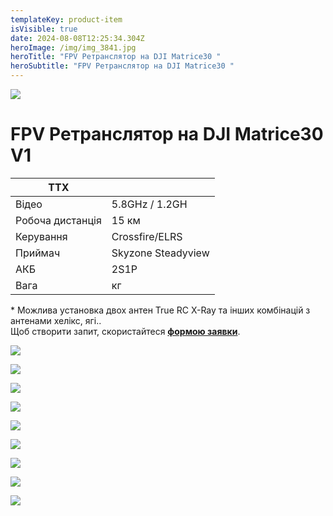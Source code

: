 ```yaml
---
templateKey: product-item
isVisible: true
date: 2024-08-08T12:25:34.304Z
heroImage: /img/img_3841.jpg
heroTitle: "FPV Ретранслятор на DJI Matrice30 "
heroSubtitle: "FPV Ретранслятор на DJI Matrice30 "
---
```

![](/img/img_3841.jpg)

# FPV Ретранслятор на DJI Matrice30 V1

| **ТТХ**          |                    |
| ---------------- | ------------------ |
| Відео            | 5.8GHz / 1.2GH     |
| Робоча дистанція | 15 км              |
| ﻿Керування       | Crossfire/ELRS﻿    |
| П﻿риймач         | Skyzone Steadyview |
| АКБ              | 2S1P               |
| Вага             | кг                 |

\* Можлива установка двох антен True RC X-Ray та інших комбінацій з антенами хелікс, ягі..
\
Щоб створити запит, скористайтеся <a href="https://docs.google.com/forms/d/1TCApMWtctqZN7LEEKFTjVBQc5R3FQGf2tWWAGfGwWSU" target="_blank" rel="noopener noreferrer">**формою заявки**</a>.

![](/img/img_3834.jpg)

![](/img/img_3843.jpg)

![](/img/photo_3_2024-08-08_15-21-40.jpg)

![](/img/photo_4_2024-08-08_15-21-40.jpg)

![](/img/photo_5_2024-08-08_15-21-40.jpg)

![](/img/photo_6_2024-08-08_15-21-40.jpg)

![](/img/photo_7_2024-08-08_15-21-40.jpg)

![](/img/photo_8_2024-08-08_15-21-40.jpg)

![](/img/photo_9_2024-08-08_15-21-40.jpg)